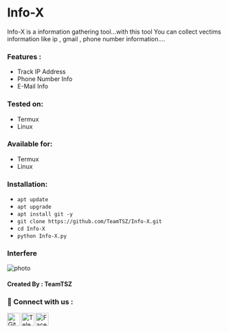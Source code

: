 # Info-X
Info-X is a information gathering tool...with this tool You can collect vectims information like ip , gmail , phone number information....

### Features :
+ Track IP Address
+ Phone Number Info
+ E-Mail Info

### Tested on:
+ Termux
+ Linux
### Available for:
+ Termux
+ Linux

### Installation:
+ ```apt update```
+ ```apt upgrade```
+ ```apt install git -y```
+ ```git clone https://github.com/TeamTSZ/Info-X.git```
+ ```cd Info-X```
+ ```python Info-X.py```

### Interfere
![photo](https://raw.githubusercontent.com/TeamTSZ/Info-X/main/Index.jpg)

#### Created By : TeamTSZ

<h3><b>🤖 Connect with us :</b></h3>
<a href="https://github.com/TeamTSZ/"><img align="left" title="Github" alt="Github" width="30px" src="https://raw.githubusercontent.com/TeamTSZ/File_Box/main/Github.png" /></a>
<a href="https://t.me/TSZ196"><img align="left" title="Telegram" alt="Telegram" width="30px" src="https://raw.githubusercontent.com/TeamTSZ/File_Box/main/Telegram.png" /></a>
<a href="https://facebook.com/groups/763643838521570/"><img align="left" title="Facebook" alt="Facebook" width="30px" src="https://raw.githubusercontent.com/TeamTSZ/File_Box/main/fb.png" /></a>

